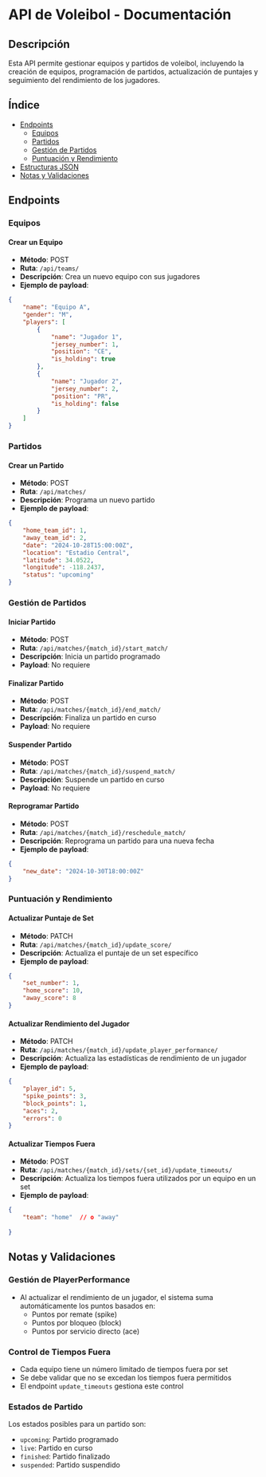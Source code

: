# API de Voleibol - Documentación

## Descripción
Esta API permite gestionar equipos y partidos de voleibol, incluyendo la creación de equipos, programación de partidos, actualización de puntajes y seguimiento del rendimiento de los jugadores.

## Índice
- [Endpoints](#endpoints)
  - [Equipos](#equipos)
  - [Partidos](#partidos)
  - [Gestión de Partidos](#gestión-de-partidos)
  - [Puntuación y Rendimiento](#puntuación-y-rendimiento)
- [Estructuras JSON](#estructuras-json)
- [Notas y Validaciones](#notas-y-validaciones)

## Endpoints

### Equipos

#### Crear un Equipo
- **Método**: POST
- **Ruta**: `/api/teams/`
- **Descripción**: Crea un nuevo equipo con sus jugadores
- **Ejemplo de payload**:
```json
{
    "name": "Equipo A",
    "gender": "M",
    "players": [
        {
            "name": "Jugador 1",
            "jersey_number": 1,
            "position": "CE",
            "is_holding": true
        },
        {
            "name": "Jugador 2",
            "jersey_number": 2,
            "position": "PR",
            "is_holding": false
        }
    ]
}
```

### Partidos

#### Crear un Partido
- **Método**: POST
- **Ruta**: `/api/matches/`
- **Descripción**: Programa un nuevo partido
- **Ejemplo de payload**:
```json
{
    "home_team_id": 1,
    "away_team_id": 2,
    "date": "2024-10-28T15:00:00Z",
    "location": "Estadio Central",
    "latitude": 34.0522,
    "longitude": -118.2437,
    "status": "upcoming"
}
```

### Gestión de Partidos

#### Iniciar Partido
- **Método**: POST
- **Ruta**: `/api/matches/{match_id}/start_match/`
- **Descripción**: Inicia un partido programado
- **Payload**: No requiere

#### Finalizar Partido
- **Método**: POST
- **Ruta**: `/api/matches/{match_id}/end_match/`
- **Descripción**: Finaliza un partido en curso
- **Payload**: No requiere

#### Suspender Partido
- **Método**: POST
- **Ruta**: `/api/matches/{match_id}/suspend_match/`
- **Descripción**: Suspende un partido en curso
- **Payload**: No requiere

#### Reprogramar Partido
- **Método**: POST
- **Ruta**: `/api/matches/{match_id}/reschedule_match/`
- **Descripción**: Reprograma un partido para una nueva fecha
- **Ejemplo de payload**:
```json
{
    "new_date": "2024-10-30T18:00:00Z"
}
```

### Puntuación y Rendimiento

#### Actualizar Puntaje de Set
- **Método**: PATCH
- **Ruta**: `/api/matches/{match_id}/update_score/`
- **Descripción**: Actualiza el puntaje de un set específico
- **Ejemplo de payload**:
```json
{
    "set_number": 1,
    "home_score": 10,
    "away_score": 8
}
```

#### Actualizar Rendimiento del Jugador
- **Método**: PATCH
- **Ruta**: `/api/matches/{match_id}/update_player_performance/`
- **Descripción**: Actualiza las estadísticas de rendimiento de un jugador
- **Ejemplo de payload**:
```json
{
    "player_id": 5,
    "spike_points": 3,
    "block_points": 1,
    "aces": 2,
    "errors": 0
}
```

#### Actualizar Tiempos Fuera
- **Método**: POST
- **Ruta**: `/api/matches/{match_id}/sets/{set_id}/update_timeouts/`
- **Descripción**: Actualiza los tiempos fuera utilizados por un equipo en un set
- **Ejemplo de payload**:
```json
{
    "team": "home"  // o "away"
  
}
```

## Notas y Validaciones

### Gestión de PlayerPerformance
- Al actualizar el rendimiento de un jugador, el sistema suma automáticamente los puntos basados en:
  - Puntos por remate (spike)
  - Puntos por bloqueo (block)
  - Puntos por servicio directo (ace)

### Control de Tiempos Fuera
- Cada equipo tiene un número limitado de tiempos fuera por set
- Se debe validar que no se excedan los tiempos fuera permitidos
- El endpoint `update_timeouts` gestiona este control

### Estados de Partido
Los estados posibles para un partido son:
- `upcoming`: Partido programado
- `live`: Partido en curso
- `finished`: Partido finalizado
- `suspended`: Partido suspendido

